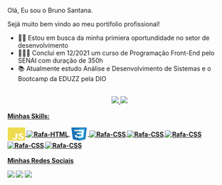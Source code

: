  Olá, Eu sou o Bruno Santana.
 
 Sejá muito bem vindo ao meu portifolio profissional! 
 
- 🙏🏻 Estou em busca da minha primiera oportundidade no setor de desenvolvimento  
- 👨🏻‍🎓 Conclui em 12/2021 um curso de Programação Front-End pelo SENAI com duração de 350h 
- 📚 Atualmente estudo Análise e Desenvolvimento de Sistemas e o Bootcamp da EDUZZ pela DIO
<br>


<div align="center">
  <a href="https://github.com/BrunooSanttana">
  <img height="180em" src="https://github-readme-stats.vercel.app/api?username=BrunooSanttana&show_icons=true&theme=dark&include_all_commits=true&count_private=true"/>
  <img height="180em" src="https://github-readme-stats.vercel.app/api/top-langs/?username=BrunooSanttana&layout=compact&langs_count=7&theme=dark"/>
</div>
  <br>
  <strong> Minhas Skills: <strong>
  <div style="display: inline_block"><br>
  <img align="center" alt="Rafa-Js" height="30" width="40" src="https://raw.githubusercontent.com/devicons/devicon/master/icons/javascript/javascript-plain.svg">
  <img align="center" alt="Rafa-HTML" height="30" width="40" src="https://cdn.jsdelivr.net/gh/devicons/devicon/icons/html5/html5-original-wordmark.svg">
  <img align="center" alt="Rafa-CSS" height="30" width="40" src="https://raw.githubusercontent.com/devicons/devicon/master/icons/css3/css3-original.svg">
  <img align="center" alt="Rafa-CSS" height="30" width="40" src="https://cdn.jsdelivr.net/gh/devicons/devicon/icons/mysql/mysql-original.svg">
  <img align="center" alt="Rafa-CSS" height="30" width="40" src="https://cdn.jsdelivr.net/gh/devicons/devicon/icons/visualstudio/visualstudio-plain.svg">
  <img align="center" alt="Rafa-CSS" height="30" width="40" src="https://cdn.jsdelivr.net/gh/devicons/devicon/icons/figma/figma-original.svg" />
  <img align="center" alt="Rafa-CSS" height="30" width="40" src="https://cdn.jsdelivr.net/gh/devicons/devicon/icons/git/git-original-wordmark.svg"/>
  <img align="center" alt="Rafa-CSS" height="30" width="40" src="https://cdn.jsdelivr.net/gh/devicons/devicon/icons/github/github-original-wordmark.svg" />
    <br>
    <br>
    <div> <strong>Minhas Redes Sociais <strong> <br> 
      
  <a href="https://www.instagram.com/brunos_santana/" target="_blank"><img src="https://img.shields.io/badge/-Instagram-%23E4405F?style=for-the-badge&logo=instagram&logoColor=white" target="_blank"></a>
  <a href = "mailto:brunoliveiraq@gmail.com"><img src="https://img.shields.io/badge/-Gmail-%23333?style=for-the-badge&logo=gmail&logoColor=white" target="_blank"></a>
  <a href="https://www.linkedin.com/in/bruno-alves-de-oliveira-santana/" target="_blank"><img src="https://img.shields.io/badge/-LinkedIn-%230077B5?style=for-the-badge&logo=linkedin&logoColor=white" target="_blank"></a> 
    </div>   
        
    
